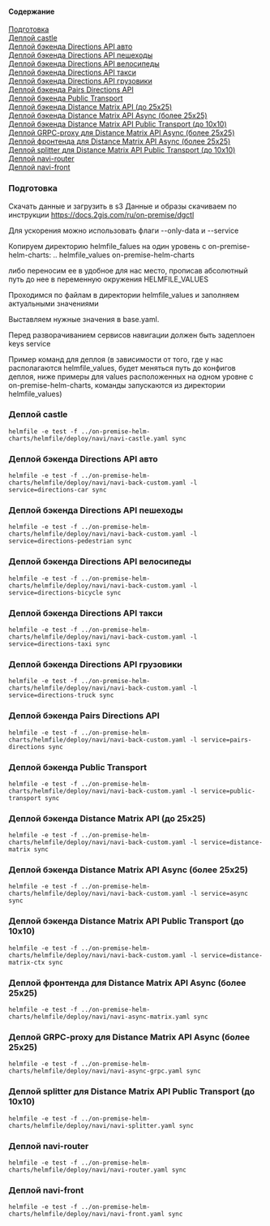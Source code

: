 #### Содержание
[Подготовка](#prepare)  
[Деплой castle](#castle)  
[Деплой бэкенда Directions API авто](#directions-car)  
[Деплой бэкенда Directions API пешеходы](#directions-pedestrian)  
[Деплой бэкенда Directions API велосипеды](#directions-bicycle)  
[Деплой бэкенда Directions API такси](#directions-taxi)  
[Деплой бэкенда Directions API грузовики](#directions-truck)  
[Деплой бэкенда Pairs Directions API](#pairs-directions)  
[Деплой бэкенда Public Transport](#public-transport)  
[Деплой бэкенда Distance Matrix API (до 25х25)](#distance-matrix)  
[Деплой бэкенда Distance Matrix API Async (более 25х25)](#async)  
[Деплой бэкенда Distance Matrix API Public Transport (до 10х10)](#distance-matrix-ctx)  
[Деплой GRPC-proxy для Distance Matrix API Async (более 25х25)](#grpc)  
[Деплой фронтенда для Distance Matrix API Async (более 25х25)](#async-front)  
[Деплой splitter для Distance Matrix API Public Transport (до 10х10)](#splitter)  
[Деплой navi-router](#navi-router)  
[Деплой navi-front](#navi-front)  

<a name="prepare"><h3>Подготовка</h3></a>
Скачать данные и загрузить в s3
Данные и образы скачиваем по инструкции https://docs.2gis.com/ru/on-premise/dgctl

Для ускорения можно использовать флаги --only-data и --service

Копируем директорию helmfile_falues на один уровень с on-premise-helm-charts:
..
helmfile_values
on-premise-helm-charts

либо переносим ее в удобное для нас место, прописав абсолютный путь до нее в переменную окружения HELMFILE_VALUES

Проходимся по файлам в директории helmfile_values и заполняем актуальными значениями

Выставляем нужные значения в base.yaml.

Перед разворачиванием сервисов навигации должен быть задеплоен keys service

Пример команд для деплоя (в зависимости от того, где у нас располагаются helmfile_values, будет меняться путь до конфигов деплоя, ниже примеры для values расположенных на одном уровне с on-premise-helm-charts, команды запускаются из директории helmfile_values)

<a name="castle"><h3>Деплой castle</h3></a>
```
helmfile -e test -f ../on-premise-helm-charts/helmfile/deploy/navi/navi-castle.yaml sync
```

<a name="directions-car"><h3>Деплой бэкенда Directions API авто</h3></a>
```
helmfile -e test -f ../on-premise-helm-charts/helmfile/deploy/navi/navi-back-custom.yaml -l service=directions-car sync
```

<a name="directions-pedestrian"><h3>Деплой бэкенда Directions API пешеходы</h3></a>
```
helmfile -e test -f ../on-premise-helm-charts/helmfile/deploy/navi/navi-back-custom.yaml -l service=directions-pedestrian sync
```

<a name="directions-bicycle"><h3>Деплой бэкенда Directions API велосипеды</h3></a>
```
helmfile -e test -f ../on-premise-helm-charts/helmfile/deploy/navi/navi-back-custom.yaml -l service=directions-bicycle sync
```

<a name="directions-taxi"><h3>Деплой бэкенда Directions API такси</h3></a>
```
helmfile -e test -f ../on-premise-helm-charts/helmfile/deploy/navi/navi-back-custom.yaml -l service=directions-taxi sync
```

<a name="directions-truck"><h3>Деплой бэкенда Directions API грузовики</h3></a>
```
helmfile -e test -f ../on-premise-helm-charts/helmfile/deploy/navi/navi-back-custom.yaml -l service=directions-truck sync
```

<a name="pairs-directions"><h3>Деплой бэкенда Pairs Directions API</h3></a>
```
helmfile -e test -f ../on-premise-helm-charts/helmfile/deploy/navi/navi-back-custom.yaml -l service=pairs-directions sync
```

<a name="public-transport"><h3>Деплой бэкенда Public Transport</h3></a>
```
helmfile -e test -f ../on-premise-helm-charts/helmfile/deploy/navi/navi-back-custom.yaml -l service=public-transport sync
```

<a name="distance-matrix"><h3>Деплой бэкенда Distance Matrix API (до 25х25)</h3></a>
```
helmfile -e test -f ../on-premise-helm-charts/helmfile/deploy/navi/navi-back-custom.yaml -l service=distance-matrix sync
```

<a name="async"><h3>Деплой бэкенда Distance Matrix API Async (более 25х25)</h3></a>
```
helmfile -e test -f ../on-premise-helm-charts/helmfile/deploy/navi/navi-back-custom.yaml -l service=async sync
```

<a name="distance-matrix-ctx"><h3>Деплой бэкенда Distance Matrix API Public Transport (до 10х10)</h3></a>
```
helmfile -e test -f ../on-premise-helm-charts/helmfile/deploy/navi/navi-back-custom.yaml -l service=distance-matrix-ctx sync
```

<a name="async-front"><h3>Деплой фронтенда для Distance Matrix API Async (более 25х25)</h3></a>
```
helmfile -e test -f ../on-premise-helm-charts/helmfile/deploy/navi/navi-async-matrix.yaml sync
```

<a name="grpc"><h3>Деплой GRPC-proxy для Distance Matrix API Async (более 25х25)</h3></a>
```
helmfile -e test -f ../on-premise-helm-charts/helmfile/deploy/navi/navi-async-grpc.yaml sync
```

<a name="splitter"><h3>Деплой splitter для Distance Matrix API Public Transport (до 10х10)</h3></a>
```
helmfile -e test -f ../on-premise-helm-charts/helmfile/deploy/navi/navi-splitter.yaml sync
```

<a name="navi-router"><h3>Деплой navi-router</h3></a>
```
helmfile -e test -f ../on-premise-helm-charts/helmfile/deploy/navi/navi-router.yaml sync
```

<a name="navi-front"><h3>Деплой navi-front</h3></a>
```
helmfile -e test -f ../on-premise-helm-charts/helmfile/deploy/navi/navi-front.yaml sync
```

